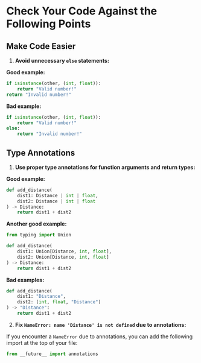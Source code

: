 # Check Your Code Against the Following Points

## Make Code Easier

1. **Avoid unnecessary `else` statements:**

**Good example:**

```python
if isinstance(other, (int, float)):
    return "Valid number!"
return "Invalid number!"
```

**Bad example:**

```python
if isinstance(other, (int, float)):
    return "Valid number!"
else:
    return "Invalid number!"
```

## Type Annotations

1. **Use proper type annotations for function arguments and return types:**

**Good example:**
```python
def add_distance(
    dist1: Distance | int | float, 
    dist2: Distance | int | float
) -> Distance:
    return dist1 + dist2
```

**Another good example:**
```python
from typing import Union

def add_distance(
    dist1: Union[Distance, int, float], 
    dist2: Union[Distance, int, float]
) -> Distance:
    return dist1 + dist2
```

**Bad examples:**
```python
def add_distance(
    dist1: "Distance", 
    dist2: (int, float, "Distance")
) -> "Distance":
    return dist1 + dist2
```

2. **Fix `NameError: name 'Distance' is not defined` due to annotations:**

If you encounter a `NameError` due to annotations, you can add the following import at the top of your file:
```python
from __future__ import annotations
```
